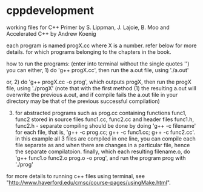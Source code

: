 cppdevelopment
==============

working files for C++ Primer by S. Lippman, J. Lajoie, B. Moo and Accelerated C++ by Andrew Koenig

each program is named progX.cc where X is a number. refer below for more details.
for which programs belonging to the chapters in the book.

how to run the programs: (enter into terminal without the single quotes '')
you can either, 1) do 'g++ progX.cc', then run the a.out file, using './a.out'

or, 2) do 'g++ progX.cc -o prog', which outputs progX, then run the progX file, using './progX'
(note that with the first method (1) the resulting a.out will overwrite the previous a.out, and if 
compile fails the a.out file in your directory may be that of the previous successful compilation)

3) for abstracted programs such as prog.cc containing functions func1, func2 stored in source
files func1.cc, func2.cc and header files func1.h, func2.h - separate compiling should be done by
doing 'g++ -c filename' for each file, that is, 'g++ -c prog.cc; g++ -c func1.cc; g++ -c func2.cc'.
in this example all 3 files are compiled in one line, you can compile each file separate as and when
there are changes in a particular file, hence the separate compilatoion. finally, which each resulting
filename.o, do 'g++ func1.o func2.o prog.o -o prog', and run the program prog with './prog'

for more details to running c++ files using terminal, see "http://www.haverford.edu/cmsc/course-pages/usingMake.html".